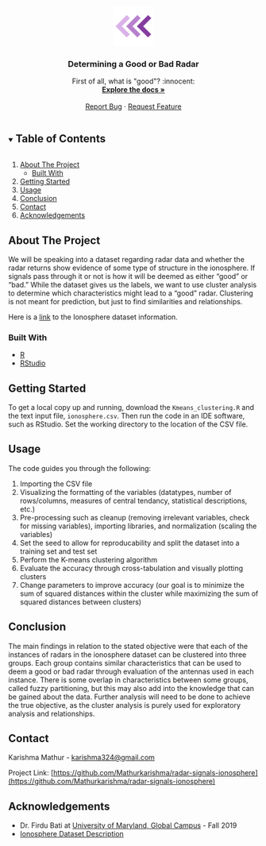 <!-- PROJECT LOGO -->
<p align="center">
    <img src="images/logo.png" alt="Logo" width="80" height="80">
  </a>

  <h3 align="center">Determining a Good or Bad Radar</h3>

  <p align="center">
    First of all, what is "good"? :innocent:
    <br />
    <a href="https://github.com/Mathurkarishma/radar-signals-ionosphere"><strong>Explore the docs »</strong></a>
    <br />
    <br />
    <a href="https://github.com/Mathurkarishma/radar-signals-ionosphere/issues">Report Bug</a>
    ·
    <a href="https://github.com/Mathurkarishma/radar-signals-ionosphere/issues">Request Feature</a>
  </p>
</p>



<!-- TABLE OF CONTENTS -->
<details open="open">
  <summary><h2 style="display: inline-block">Table of Contents</h2></summary>
  <ol>
    <li>
      <a href="#about-the-project">About The Project</a>
      <ul>
        <li><a href="#built-with">Built With</a></li>
      </ul>
    </li>
    <li>
      <a href="#getting-started">Getting Started</a>
    </li>
    <li><a href="#usage">Usage</a></li>
    <li><a href="#conclusion">Conclusion</a></li>
    <li><a href="#contact">Contact</a></li>
    <li><a href="#acknowledgements">Acknowledgements</a></li>
  </ol>
</details>



<!-- ABOUT THE PROJECT -->
## About The Project

We will be speaking into a dataset regarding radar data and whether the radar returns show evidence of some type of structure in the ionosphere.  If signals pass through it or not is how it will be deemed as either “good” or “bad.”  While the dataset gives us the labels, we want to use cluster analysis to determine which characteristics might lead to a “good” radar.  Clustering is not meant for prediction, but just to find similarities and relationships.  

Here is a [link](https://archive.ics.uci.edu/ml/datasets/ionosphere) to the Ionosphere dataset information.

### Built With

* [R](https://cran.r-project.org/)
* [RStudio](https://rstudio.com/)


<!-- GETTING STARTED -->
## Getting Started

To get a local copy up and running, download the `Kmeans_clustering.R` and the text input file, `ionosphere.csv`. Then run the code in an IDE software, such as RStudio.  Set the working directory to the location of the CSV file.

<!-- USAGE EXAMPLES -->
## Usage

The code guides you through the following:

1. Importing the CSV file
2. Visualizing the formatting of the variables (datatypes, number of rows/columns, measures of central tendancy, statistical descriptions, etc.)
3. Pre-processing such as cleanup (removing irrelevant variables, check for missing variables), importing libraries, and normalization (scaling the variables)
4. Set the seed to allow for reproducability and split the dataset into a training set and test set
5. Perform the K-means clustering algorithm
6. Evaluate the accuracy through cross-tabulation and visually plotting clusters
7. Change parameters to improve accuracy (our goal is to minimize the sum of squared distances within the cluster while maximizing the sum of squared distances between clusters)

<!-- CONCLUSION -->
## Conclusion

The main findings in relation to the stated objective were that each of the instances of radars in the ionosphere dataset can be clustered into three groups.  Each group contains similar characteristics that can be used to deem a good or bad radar through evaluation of the antennas used in each instance.  There is some overlap in characteristics between some groups, called fuzzy partitioning, but this may also add into the knowledge that can be gained about the data.  Further analysis will need to be done to achieve the true objective, as the cluster analysis is purely used for exploratory analysis and relationships.

<!-- CONTACT -->
## Contact

Karishma Mathur - karishma324@gmail.com

Project Link: [https://github.com/Mathurkarishma/radar-signals-ionosphere](https://github.com/Mathurkarishma/radar-signals-ionosphere)


<!-- ACKNOWLEDGEMENTS -->
## Acknowledgements

* Dr. Firdu Bati at [University of Maryland, Global Campus](https://www.umgc.edu/) - Fall 2019 </br >
* [Ionosphere Dataset Description](https://archive.ics.uci.edu/ml/datasets/ionosphere)
